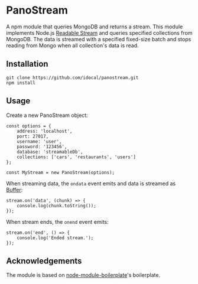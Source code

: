 # PanoStream

A npm module that queries MongoDB and returns a stream.
This module implements Node.js [Readable Stream](https://nodejs.org/api/stream.html) and queries specified collections from MongoDB.
The data is streamed with a specified fixed-size batch and stops reading from Mongo when all collection's data is read.

## Installation

```
git clone https://github.com/idocal/panostream.git
npm install
```

## Usage

Create a new PanoStream object:
```
const options = {
    address: 'localhost',
    port: 27017,
    username: 'user',
    password: '123456',
    database: 'streamableDb',
    collections: ['cars', 'restaurants', 'users']
};

const MyStream = new PanoStream(options);
```

When streaming data, the `ondata` event emits and data is streamed as [Buffer](https://nodejs.org/api/buffer.html):
```
stream.on('data', (chunk) => {
    console.log(chunk.toString());
});
```

When stream ends, the `onend` event emits:
```
stream.on('end', () => {
    console.log('Ended stream.');
});
```

## Acknowledgements

The module is based on [node-module-boilerplate](https://www.npmjs.com/package/node-module-boilerplate)'s boilerplate.